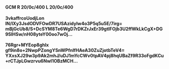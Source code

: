 #### GCM R 20/0c/400 L 20/0c/400
**3vkaffrcoUodjLon**<br/>**lN/IXy3JsdODVFOwDR7USAzidylw4o3P5q5u5E/7irg=**<br/>**mBjGcUb8/S+DcSYM8Te6WgD7rDKZrJxEr39gtIFOjb3U2ffWkLkCgX+DG9SlHSw/nH08yteY00oo7wOj...**<br/><br/>
**76Rgr+MYEop8ghlx**<br/>**gf9in8o+2NwpPZongYSnWPfnIfHAeA30ZuZjotbTeV4=**<br/>**YXxsXJ29w3p9Ak2mhJ/uDJ1mYcCWv0tpAV4pj8hqUBaZf9R33oFgdKCu+rCTJpLGwzrvu6NwI1OBzMCH...**
